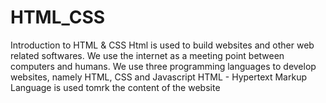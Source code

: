 # HTML_CSS
Introduction to HTML &amp; CSS
Html is used to build websites and other web related softwares. We use the internet as a meeting point between computers and humans.
We use three programming languages to develop websites, namely HTML, CSS and Javascript
HTML - Hypertext Markup Language is used tomrk the content of the website
